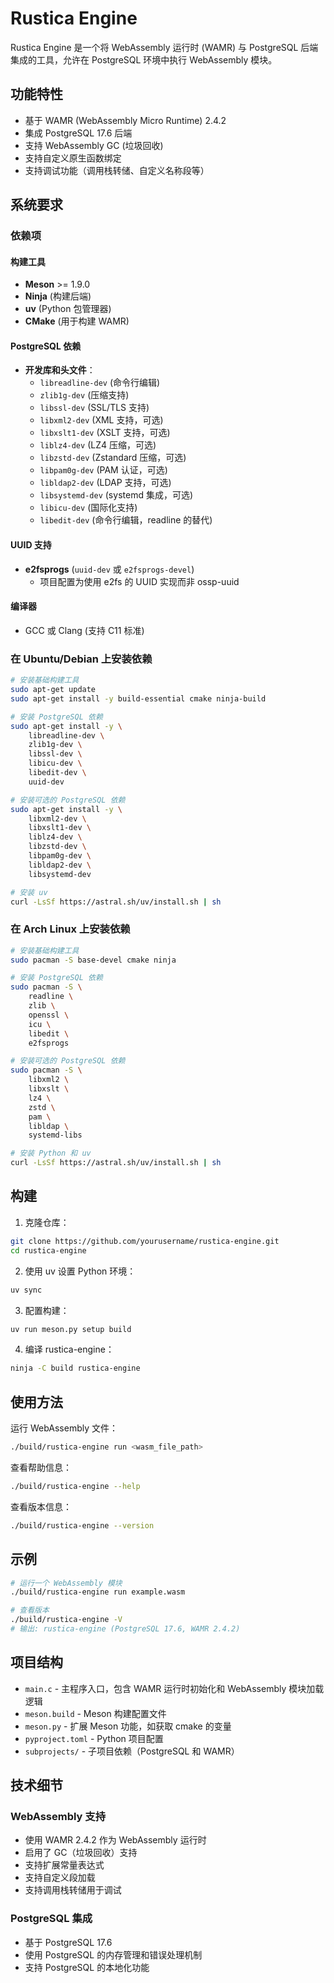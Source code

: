 # Rustica Engine

Rustica Engine 是一个将 WebAssembly 运行时 (WAMR) 与 PostgreSQL 后端集成的工具，允许在 PostgreSQL 环境中执行 WebAssembly 模块。

## 功能特性

- 基于 WAMR (WebAssembly Micro Runtime) 2.4.2
- 集成 PostgreSQL 17.6 后端
- 支持 WebAssembly GC (垃圾回收)
- 支持自定义原生函数绑定
- 支持调试功能（调用栈转储、自定义名称段等）

## 系统要求

### 依赖项

#### 构建工具
- **Meson** >= 1.9.0
- **Ninja** (构建后端)
- **uv** (Python 包管理器)
- **CMake** (用于构建 WAMR)

#### PostgreSQL 依赖
- **开发库和头文件**：
  - `libreadline-dev` (命令行编辑)
  - `zlib1g-dev` (压缩支持)
  - `libssl-dev` (SSL/TLS 支持)
  - `libxml2-dev` (XML 支持，可选)
  - `libxslt1-dev` (XSLT 支持，可选)
  - `liblz4-dev` (LZ4 压缩，可选)
  - `libzstd-dev` (Zstandard 压缩，可选)
  - `libpam0g-dev` (PAM 认证，可选)
  - `libldap2-dev` (LDAP 支持，可选)
  - `libsystemd-dev` (systemd 集成，可选)
  - `libicu-dev` (国际化支持)
  - `libedit-dev` (命令行编辑，readline 的替代)

#### UUID 支持
- **e2fsprogs** (`uuid-dev` 或 `e2fsprogs-devel`)
  - 项目配置为使用 e2fs 的 UUID 实现而非 ossp-uuid

#### 编译器
- GCC 或 Clang (支持 C11 标准)

### 在 Ubuntu/Debian 上安装依赖

```bash
# 安装基础构建工具
sudo apt-get update
sudo apt-get install -y build-essential cmake ninja-build

# 安装 PostgreSQL 依赖
sudo apt-get install -y \
    libreadline-dev \
    zlib1g-dev \
    libssl-dev \
    libicu-dev \
    libedit-dev \
    uuid-dev

# 安装可选的 PostgreSQL 依赖
sudo apt-get install -y \
    libxml2-dev \
    libxslt1-dev \
    liblz4-dev \
    libzstd-dev \
    libpam0g-dev \
    libldap2-dev \
    libsystemd-dev

# 安装 uv
curl -LsSf https://astral.sh/uv/install.sh | sh
```

### 在 Arch Linux 上安装依赖

```bash
# 安装基础构建工具
sudo pacman -S base-devel cmake ninja

# 安装 PostgreSQL 依赖
sudo pacman -S \
    readline \
    zlib \
    openssl \
    icu \
    libedit \
    e2fsprogs

# 安装可选的 PostgreSQL 依赖
sudo pacman -S \
    libxml2 \
    libxslt \
    lz4 \
    zstd \
    pam \
    libldap \
    systemd-libs

# 安装 Python 和 uv
curl -LsSf https://astral.sh/uv/install.sh | sh
```

## 构建

1. 克隆仓库：
```bash
git clone https://github.com/yourusername/rustica-engine.git
cd rustica-engine
```

2. 使用 uv 设置 Python 环境：
```bash
uv sync
```

3. 配置构建：
```bash
uv run meson.py setup build
```

4. 编译 rustica-engine：
```bash
ninja -C build rustica-engine
```

## 使用方法

运行 WebAssembly 文件：
```bash
./build/rustica-engine run <wasm_file_path>
```

查看帮助信息：
```bash
./build/rustica-engine --help
```

查看版本信息：
```bash
./build/rustica-engine --version
```

## 示例

```bash
# 运行一个 WebAssembly 模块
./build/rustica-engine run example.wasm

# 查看版本
./build/rustica-engine -V
# 输出: rustica-engine (PostgreSQL 17.6, WAMR 2.4.2)
```

## 项目结构

- `main.c` - 主程序入口，包含 WAMR 运行时初始化和 WebAssembly 模块加载逻辑
- `meson.build` - Meson 构建配置文件
- `meson.py` - 扩展 Meson 功能，如获取 cmake 的变量
- `pyproject.toml` - Python 项目配置
- `subprojects/` - 子项目依赖（PostgreSQL 和 WAMR）

## 技术细节

### WebAssembly 支持
- 使用 WAMR 2.4.2 作为 WebAssembly 运行时
- 启用了 GC（垃圾回收）支持
- 支持扩展常量表达式
- 支持自定义段加载
- 支持调用栈转储用于调试

### PostgreSQL 集成
- 基于 PostgreSQL 17.6
- 使用 PostgreSQL 的内存管理和错误处理机制
- 支持 PostgreSQL 的本地化功能
